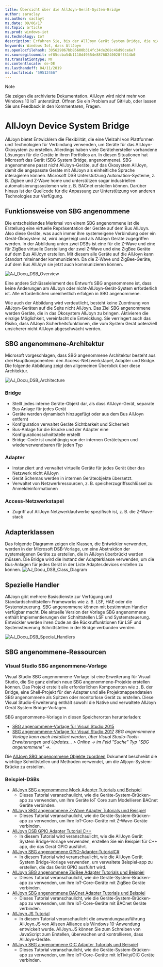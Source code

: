 ```yaml
---
title: Übersicht über die AllJoyn-Gerät-System-Bridge
author: saraclay
ms.author: saclayt
ms.date: 09/06/17
ms.topic: article
ms.prod: windows-iot
ms.technology: IoT
description: Erfahren Sie, bis der AllJoyn Gerät System Bridge, die nicht AllJoyn-Geräte für das Ökosystem AllJoyn für eine umfassendere Interoperabilität passt.
keywords: Windows Iot, dass AllJoyn
ms.openlocfilehash: 305629867bb85600b314fc34de268c46d90ce6e7
ms.sourcegitcommit: ef85ccba54b1118d49554e88768240020ff514b0
ms.translationtype: MT
ms.contentlocale: de-DE
ms.lasthandoff: 04/11/2019
ms.locfileid: "59512466"
---
```

> [!NOTE]
> Sie zeigen die archivierte Dokumentation. AllJoyn wird nicht mehr von Windows 10 IoT unterstützt. Öffnen Sie ein Problem auf GitHub, oder lassen Sie uns Feedback in den Kommentaren, Fragen.

# <a name="alljoyn-device-system-bridge"></a>AllJoyn Device System Bridge

AllJoyn bietet Entwicklern die Flexibilität, die eine Vielzahl von Plattformen und Technologien für Verbindung verwenden, um Geräte für das AllJoyn-Ökosystem zu erstellen.  Allerdings haben viele Gerätehersteller vorhandene Lösungen für die Geräte in ihren Portfolios an. In diesen Situationen hat Microsoft das Gerät (SBG System Bridge, angenommene). SBG angenommene passt nicht AllJoyn-Geräte, auf das Ökosystem AllJoyn, damit die angepasste Geräte mit AllJoyn als einheitliche Sprache interagieren können. Microsoft DSB Unterstützung Automation-Systeme, z. B. Zigbee und Z-Wave home und unterstützen sogar industriellen automatisierungssystemen wie z. B. BACnet erstellen können.  Darüber hinaus ist der Quellcode für die Anpassung zur Unterstützung von anderen Technologies zur Verfügung.

## <a name="how-dsb-works"></a>Funktionsweise von SBG angenommene

Die entscheidendes Merkmal von einem SBG angenommene ist die Erstellung eine virtuelle Repräsentation der Geräte auf dem Bus AllJoyn. Also diese Geräte, was auch immer ihre systemeigene Verbindung oder ein Gerät-Ökosystem ist, wird angezeigt und als AllJoyn Geräte zugegriffen werden. In der Abbildung unten zwei DSBs ist eine für die Z-Wave und eine für ZigBee virtuelle Darstellung der zwei Z-Wave und eine ZigBee Geräte auf dem Bus AllJoyn erstellen. Mit diesem alle Geräte auf die AllJoyn kann Standort miteinander kommunizieren. Da die Z-Wave und ZigBee-Geräte, auf dem Bus AllJoyn sie jetzt auch kommunizieren können.

![AJ_Docu_DSB_Overview](../media/AllJoyn/AJ_Docu_DSB_Overview.png)

Eine andere Schlüsselelement des Entwurfs SBG angenommene ist, dass keine Änderungen am AllJoyn oder nicht-AllJoyn-Gerät-System erforderlich ist. Alle erforderlichen uneinheitlich erfolgen in SBG angenommene.

Wie auch der Abbildung wird verdeutlicht, besteht keine Zuordnung von AllJoyn-Geräten auf die Seite nicht AllJoyn. Das Ziel SBG angenommene werden Geräte, die in das Ökosystem AllJoyn zu bringen. Aktivieren die einzige Möglichkeit, vereinfacht die Entwicklung. Sie verringert auch das Risiko, dass AllJoyn Sicherheitsfunktionen, die vom System Gerät potenziell unsicherer nicht AllJoyn abgeschwächt werden.

## <a name="dsb-architecture"></a>SBG angenommene-Architektur

Microsoft vorgeschlagen, dass SBG angenommene Architektur besteht aus drei Hauptkomponenten: den Access-Netzwerkstapel, Adapter und Bridge. Die folgende Abbildung zeigt den allgemeinen Überblick über diese Architektur.

![AJ_Docu_DSB_Architecture](../media/AllJoyn/AJ_Docu_DSB_Architecture.png)

### <a name="bridge"></a>Bridge
* Stellt jedes interne Geräte-Objekt dar, als dass AllJoyn-Gerät, separate Bus Anlage für jedes Gerät
* Geräte werden dynamisch hinzugefügt oder aus dem Bus AllJoyn entfernt
* Konfiguration verwaltet Geräte Sichtbarkeit und Sicherheit
* Bus-Anlage für die Brücke und der Adapter eine Konfigurationsschnittstelle erstellt
* Bridge-Code ist unabhängig von der internen Gerätetypen und wiederverwendbaren für jeden Typ

### <a name="adapter"></a>Adapter
* Instanziiert und verwaltet virtuelle Geräte für jedes Gerät über das Netzwerk nicht AllJoyn
* Gerät Schemas werden in internen Geräteobjekte übersetzt.
* Verwaltet von Netzwerkressourcen, z. B. speicherzugriffsschlüssel zu Anmeldeinformationen

### <a name="network-access-stack"></a>Access-Netzwerkstapel
* Zugriff auf AllJoyn Netzwerklaufwerke spezifisch ist, z. B. die Z-Wave-stack

## <a name="adapter-classes"></a>Adapterklassen

Das folgende Diagramm zeigen die Klassen, die Entwickler verwenden, werden in der Microsoft DSB-Vorlage, um eine Abstraktion der systemeigenen Geräte zu erstellen, die in AllJoyn überbrückt werden müssen. Die Bridge wird die Instanz der Adapterklasse verwenden, um die Bus-Anlagen für jedes Gerät in der Liste Adapter.devices erstellen zu können.
![AJ_Docu_DSB_Class_Diagram](../media/AllJoyn/AJ_Docu_DSB_Class_Diagram.png)

## <a name="special-handlers"></a>Spezielle Handler

AllJoyn gibt mehrere Basisdienste zur Verfügung und Standardschnittstellen-Frameworks wie z. B. LSF, HAE oder die Systemsteuerung. SBG angenommene können mit bestimmten Handler verfügbar macht. Die aktuelle Version der Vorlage SBG angenommene enthält Implementierungen der Schnittstellen LSF und Systemsteuerung. Entwickler werden ihren Code an die Rückruffunktionen für LSF und Systemsteuerung Schnittstellen in der Bridge verbunden werden.

![AJ_Docu_DSB_Special_Handlers](../media/AllJoyn/AJ_Docu_DSB_Special_Handlers.png)

## <a name="dsb-resources"></a>SBG angenommene-Ressourcen

### <a name="visual-studio-dsb-template"></a>Visual Studio SBG angenommene-Vorlage

Visual Studio SBG angenommene-Vorlage ist eine Erweiterung für Visual Studio, die Sie ganz einfach neue SBG angenommene-Projekte erstellen können. Das Projekt erstellt alle erforderlichen Komponenten wie z. B. der Bridge, eine Shell-Projekt für den Adapter und alle Projektmappendateien SBG angenommene als Spitzen oder monitorlose Gerät zu erstellen. Diese Visual Studio-Erweiterung enthält sowohl die Native und verwaltete AllJoyn Gerät System Bridge-Vorlagen.

SBG angenommene-Vorlage in diesen Speicherorten herunterladen:

* [SBG angenommene-Vorlage für Visual Studio 2015](https://visualstudiogallery.msdn.microsoft.com/aea0b437-ef07-42e3-bd88-8c7f906d5da8)
* [SBG angenommene-Vorlage für Visual Studio 2017](https://marketplace.visualstudio.com/vsgallery/c5f52768-8df7-42ff-b84e-d66d3d22fb50)
_SBG angenommene Vorlage kann auch installiert werden, über Visual Studio-Tools-Erweiterungen und Updates... > Online -> im Feld "Suche" Typ "SBG angenommene" ->._

Die [AllJoyn SBG angenommene Objekte zuordnen](AlljoynDsbApiGuide.md) Dokument beschreibt die wichtige Schnittstellen und Methoden verwendet, um die Alljoyn-System-Brücke zu erstellen.

### <a name="sample-dsbs"></a>Beispiel-DSBs

* [AllJoyn SBG angenommene Mock Adapter Tutorials und Beispiel](https://developer.microsoft.com/en-us/windows/iot/samples/alljoynmockadapter)
  * Dieses Tutorial veranschaulicht, wie die Geräte-System-Brücken-app zu verwenden, um Ihre Geräte IoT Core zum Modellieren BACnet Geräte verbinden.
* [AllJoyn SBG angenommene Z-Wave Adapter Tutorials und Beispiel](https://developer.microsoft.com/en-us/windows/iot/samples/zwaveadapter)
  * Dieses Tutorial veranschaulicht, wie die Geräte-System-Brücken-app zu verwenden, um Ihre IoT-Core-Geräte mit Z-Wave-Geräte verbinden.
* [AllJoyn DSB GPIO Adapter Tutorial C++](https://developer.microsoft.com/en-us/windows/iot/samples/alljoyndsb)
  * In diesem Tutorial wird veranschaulicht, wie die AllJoyn Gerät System Bridge-Vorlage verwenden, erstellen Sie ein Beispiel für C++ app, die das Gerät GPIO ausführt.
* [AllJoyn SBG angenommene GPIO-Adapter-TutorialC#](https://developer.microsoft.com/en-us/windows/iot/samples/alljoyndsbcs)
  * In diesem Tutorial wird veranschaulicht, wie die AllJoyn Gerät System Bridge-Vorlage verwenden, um verwaltete Beispiel-app zu erstellen, die das Gerät GPIO ausführt wird.
* [AllJoyn SBG angenommene ZigBee Adapter Tutorials und Beispiel](https://developer.microsoft.com/en-us/windows/iot/samples/ZigBeeAdapter)
  * Dieses Tutorial veranschaulicht, wie die Geräte-System-Brücken-app zu verwenden, um Ihre IoT-Core-Geräte mit ZigBee Geräte verbinden.
* [AllJoyn SBG angenommene BACnet Adapter Tutorials und Beispiel](https://developer.microsoft.com/en-us/windows/iot/samples/BACnetAdapter)
  * Dieses Tutorial veranschaulicht, wie die Geräte-System-Brücken-app zu verwenden, um Ihre IoT-Core-Geräte mit BACnet Geräte verbinden.
* [AllJoyn.JS Tutorial](https://developer.microsoft.com/en-us/windows/iot/samples/AllJoynJS)
  * In diesem Tutorial veranschaulicht die anwendungsausführung AllJoyn.JS von Allseen Alliance als Windows 10-Anwendung entwickelt wurde. AllJoyn.JS können Sie zum Schreiben von JavaScript zum Erstellen, überwachen und kontrollieren, dass AllJoyn-Geräte.
* [AllJoyn SBG angenommene OIC Adapter Tutorials und Beispiel](https://developer.microsoft.com/en-us/windows/iot/samples/OICAdapter)
  * Dieses Tutorial veranschaulicht, wie die Geräte-System-Brücken-app zu verwenden, um Ihre IoT-Core-Geräte mit IoTivity/OIC Geräte verbinden.
